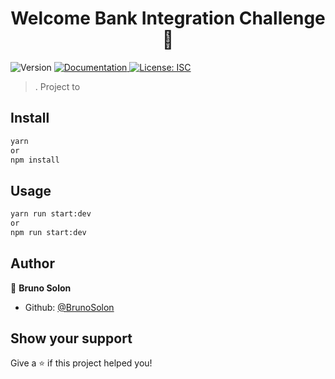<h1 align="center">Welcome Bank Integration Challenge 👋</h1>
<p>
  <img alt="Version" src="https://img.shields.io/badge/version-1.0.0-blue.svg?cacheSeconds=2592000" />
  <a href="http://localhost:8080/docs" target="_blank">
    <img alt="Documentation" src="https://img.shields.io/badge/documentation-yes-brightgreen.svg" />
  </a>
  <a href="#" target="_blank">
    <img alt="License: ISC" src="https://img.shields.io/badge/License-ISC-yellow.svg" />
  </a>
</p>

> . Project to 

## Install

```sh
yarn
or
npm install
```

## Usage

```sh
yarn run start:dev
or
npm run start:dev
```

## Author

👤 **Bruno Solon**

* Github: [@BrunoSolon](https://github.com/BrunoSolon)

## Show your support

Give a ⭐️ if this project helped you!
